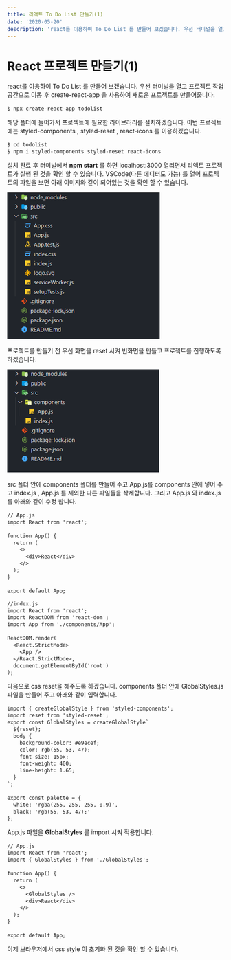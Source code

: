 ```yaml
---
title: 리액트 To Do List 만들기(1)
date: '2020-05-20'
description: 'react를 이용하여 To Do List 를 만들어 보겠습니다. 우선 터미널을 열고 프로젝트 작업공간으로 이동 후 create-react-app 을 사용하여 새로운 프로젝트를 만들어줍니다.'
---
```


# React 프로젝트 만들기(1)

react를 이용하여 To Do List 를 만들어 보겠습니다.
우선 터미널을 열고 프로젝트 작업공간으로 이동 후 create-react-app 을 사용하여 새로운 프로젝트를 만들어줍니다.

```
$ npx create-react-app todolist
```

해당 폴더에 들어가서 프로젝트에 필요한 라이브러리를 설치하겠습니다.
이번 프로젝트에는 styled-components , styled-reset , react-icons 를 이용하겠습니다.

```
$ cd todolist
$ npm i styled-components styled-reset react-icons
```

설치 완료 후 터미널에서 **npm start** 를 하면 localhost:3000 열리면서 리액트 프로젝트가 실행 된 것을 확인 할 수 있습니다.
VSCode(다른 에디터도 가능) 를 열어 프로젝트의 파일을 보면 아래 이미지와 같이 되어있는 것을 확인 할 수 있습니다.

![react_todo_img01](./images/react_todo_img01.png)

프로젝트를 만들기 전 우선 화면을 reset 시켜 빈화면을 만들고 프로젝트를 진행하도록 하겠습니다.

![react_todo_img02](./images/react_todo_img02.png)

src 폴더 안에 components 폴더를 만들어 주고 App.js를 components 안에 넣어 주고 index.js , App.js 를 제외한 다른 파일들을 삭제합니다. 그리고 App.js 와 index.js 를 아래와 같이 수정 합니다.

```
// App.js
import React from 'react';

function App() {
  return (
    <>
      <div>React</div>
    </>
  );
}

export default App;

```

```
//index.js
import React from 'react';
import ReactDOM from 'react-dom';
import App from './components/App';

ReactDOM.render(
  <React.StrictMode>
    <App />
  </React.StrictMode>,
  document.getElementById('root')
);

```

다음으로 css reset을 해주도록 하겠습니다. components 폴더 안에 GlobalStyles.js 파일을 만들어 주고 아래와 같이 입력합니다.

```
import { createGlobalStyle } from 'styled-components';
import reset from 'styled-reset';
export const GlobalStyles = createGlobalStyle`
  ${reset};
  body {
    background-color: #e9ecef;
    color: rgb(55, 53, 47);
    font-size: 15px;
    font-weight: 400;
    line-height: 1.65;
  }
`;

export const palette = {
  white: 'rgba(255, 255, 255, 0.9)',
  black: 'rgb(55, 53, 47);'
};

```

App.js 파일을 **GlobalStyles** 를 import 시켜 적용합니다.

```
// App.js
import React from 'react';
import { GlobalStyles } from './GlobalStyles';

function App() {
  return (
    <>
      <GlobalStyles />
      <div>React</div>
    </>
  );
}

export default App;

```

이제 브라우저에서 css style 이 초기화 된 것을 확인 할 수 있습니다.
